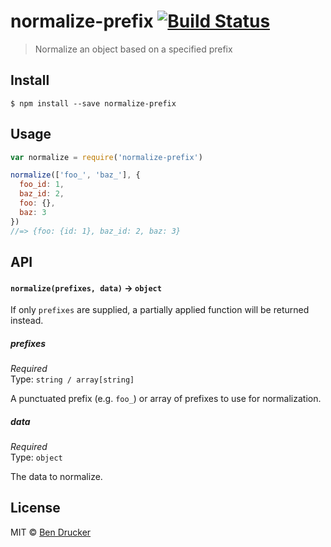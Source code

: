 # normalize-prefix [![Build Status](https://travis-ci.org/bendrucker/normalize-prefix.svg?branch=master)](https://travis-ci.org/bendrucker/normalize-prefix)

> Normalize an object based on a specified prefix


## Install

```
$ npm install --save normalize-prefix
```


## Usage

```js
var normalize = require('normalize-prefix')

normalize(['foo_', 'baz_'], {
  foo_id: 1,
  baz_id: 2,
  foo: {},
  baz: 3
})
//=> {foo: {id: 1}, baz_id: 2, baz: 3}
```

## API

#### `normalize(prefixes, data)` -> `object`

If only `prefixes` are supplied, a partially applied function will be returned instead.

##### prefixes

*Required*  
Type: `string / array[string]`

A punctuated prefix (e.g. `foo_`) or array of prefixes to use for normalization.

##### data

*Required*  
Type: `object`

The data to normalize.


## License

MIT © [Ben Drucker](http://bendrucker.me)
